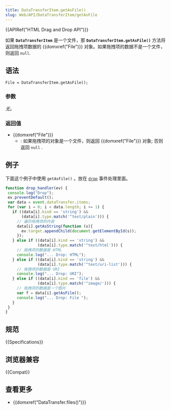 ```yaml
---
title: DataTransferItem.getAsFile()
slug: Web/API/DataTransferItem/getAsFile
---
```


{{APIRef("HTML Drag and Drop API")}}

如果 **`DataTransferItem`** 是一个文件，那 **`DataTransferItem.getAsFile()`** 方法将返回拖拽项数据的 {{domxref("File")}} 对象。如果拖拽项的数据不是一个文件，则返回 `null`.

## 语法

```plain
File = DataTransferItem.getAsFile();
```

### 参数

_无。_

### 返回值

- {{domxref("File")}}
  - : 如果拖拽项的对象是一个文件，则返回 {{domxref("File")}} 对象; 否则返回 `null` .

## 例子

下面这个例子中使用 `getAsFile()` 。放在 [`drop`](/zh-CN/docs/Web/API/HTMLElement/drop_event) 事件处理里面。

```js
function drop_handler(ev) {
 console.log("Drop");
 ev.preventDefault();
 var data = event.dataTransfer.items;
 for (var i = 0; i < data.length; i += 1) {
   if ((data[i].kind == 'string') &&
       (data[i].type.match('^text/plain'))) {
     // 遍历拖拽项的内容
     data[i].getAsString(function (s){
       ev.target.appendChild(document.getElementById(s));
     });
   } else if ((data[i].kind == 'string') &&
              (data[i].type.match('^text/html'))) {
     // 拖拽项的数据是 HTML
     console.log("... Drop: HTML");
   } else if ((data[i].kind == 'string') &&
              (data[i].type.match('^text/uri-list'))) {
     // 拖拽项的数据是 URI
     console.log("... Drop: URI");
   } else if ((data[i].kind == 'file') &&
              (data[i].type.match('^image/'))) {
     // 拖拽项的数据是一个图片
     var f = data[i].getAsFile();
     console.log("... Drop: File ");
   }
 }
}
```

## 规范

{{Specifications}}

## 浏览器兼容

{{Compat}}

## 查看更多

- {{domxref("DataTransfer.files()")}}
